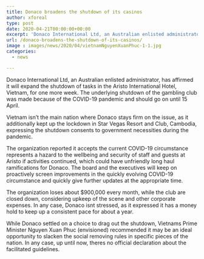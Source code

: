 ```yaml
---
title: Donaco broadens the shutdown of its casinos
author: xforeal 
type: post
date: 2020-04-21T00:00:00+00:00
excerpt: 'Donaco International Ltd, an Australian enlisted administrator, has affirmed it will expand the shutdown of tasks in the Aristo International Hotel, Vietnam, for another week '
url: /donaco-broadens-the-shutdown-of-its-casinos/
image : images/news/2020/04/vietnamNguyenXuanPhuc-1-1.jpg
categories:
  - news

---
```

Donaco International Ltd, an Australian enlisted administrator, has affirmed it will expand the shutdown of tasks in the Aristo International Hotel, Vietnam, for one more week. The underlying shutdown of the gambling club was made because of the COVID-19 pandemic and should go on until 15 April. 

Vietnam isn&#8217;t the main nation where Donaco stays firm on the issue, as it additionally kept up the lockdown in Star Vegas Resort and Club, Cambodia, expressing the shutdown consents to government necessities during the pandemic. 

The organization reported it accepts the current COVID-19 circumstance represents a hazard to the wellbeing and security of staff and guests at Aristo if activities continued, which could have unfriendly long haul ramifications for Donaco. The board and the executives will keep on proactively screen improvements in the quickly evolving COVID-19 circumstance and quickly give further updates at the appropriate time. 

The organization loses about $900,000 every month, while the club are closed down, considering upkeep of the scene and other corporate expenses. In any case, Donaco isnt stressed, as it expressed it has a money hold to keep up a consistent pace for about a year. 

While Donaco settled on a choice to drag out the shutdown, Vietnams Prime Minister Nguyen Xuan Phuc (envisioned) recommended it may be an ideal opportunity to slacken the social removing rules in specific pieces of the nation. In any case, up until now, theres no official declaration about the facilitated guidelines.
